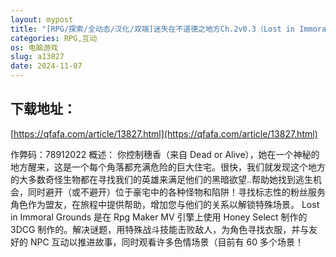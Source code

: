 ```yaml
---
layout: mypost
title: "[RPG/探索/全动态/汉化/双端]迷失在不道德之地方Ch.2v0.3（Lost in Immoral Grounds）+作弊码[5.88G][移动/百度]"
categories: RPG,互动
os: 电脑游戏
slug: a13827
date: 2024-11-07
---
```


## 下载地址：

[https://qfafa.com/article/13827.html](https://qfafa.com/article/13827.html)

作弊码：78912022
概述：
你控制穗香（来自 Dead or Alive），她在一个神秘的地方醒来，这是一个每个角落都充满危险的巨大住宅。很快，我们就发现这个地方的大多数奇怪生物都在寻找我们的英雄来满足他们的黑暗欲望..帮助她找到逃生机会，同时避开（或不避开）位于豪宅中的各种怪物和陷阱！寻找标志性的粉丝服务角色作为盟友，在旅程中提供帮助，增加您与他们的关系以解锁特殊场景。
Lost in Immoral Grounds 是在 Rpg Maker MV 引擎上使用 Honey Select 制作的 3DCG 制作的。解决谜题，用特殊战斗技能击败敌人，为角色寻找衣服，并与友好的 NPC 互动以推进故事，同时观看许多色情场景（目前有 60 多个场景！